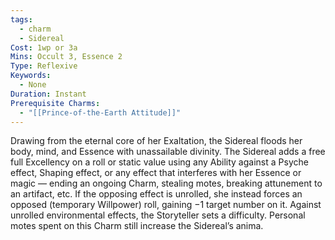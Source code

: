 ```yaml
---
tags:
  - charm
  - Sidereal
Cost: 1wp or 3a
Mins: Occult 3, Essence 2
Type: Reflexive
Keywords:
  - None
Duration: Instant
Prerequisite Charms:
  - "[[Prince-of-the-Earth Attitude]]"
---
```

Drawing from the eternal core of her Exaltation, the Sidereal floods her body, mind, and Essence with unassailable divinity. The Sidereal adds a free full Excellency on a roll or static value using any Ability against a Psyche effect, Shaping effect, or any effect that interferes with her Essence or magic — ending an ongoing Charm, stealing motes, breaking attunement to an artifact, etc. If the opposing effect is unrolled, she instead forces an opposed (temporary Willpower) roll, gaining −1 target number on it. Against unrolled environmental effects, the Storyteller sets a difficulty. Personal motes spent on this Charm still increase the Sidereal’s anima.